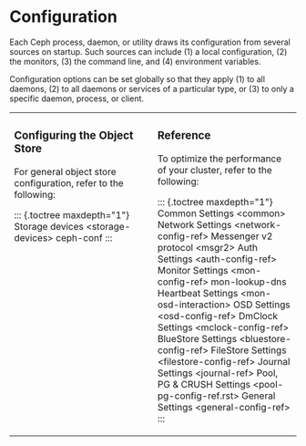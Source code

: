 # Configuration

Each Ceph process, daemon, or utility draws its configuration from
several sources on startup. Such sources can include (1) a local
configuration, (2) the monitors, (3) the command line, and (4)
environment variables.

Configuration options can be set globally so that they apply (1) to all
daemons, (2) to all daemons or services of a particular type, or (3) to
only a specific daemon, process, or client.

<table cellpadding="10"><colgroup><col width="50%"><col width="50%"></colgroup><tbody valign="top"><tr><td><h3>Configuring the Object Store</h3>

For general object store configuration, refer to the following:

::: {.toctree maxdepth="1"}
Storage devices \<storage-devices\> ceph-conf
:::

</td><td><h3>Reference</h3>

To optimize the performance of your cluster, refer to the following:

::: {.toctree maxdepth="1"}
Common Settings \<common\> Network Settings \<network-config-ref\>
Messenger v2 protocol \<msgr2\> Auth Settings \<auth-config-ref\>
Monitor Settings \<mon-config-ref\> mon-lookup-dns Heartbeat Settings
\<mon-osd-interaction\> OSD Settings \<osd-config-ref\> DmClock Settings
\<mclock-config-ref\> BlueStore Settings \<bluestore-config-ref\>
FileStore Settings \<filestore-config-ref\> Journal Settings
\<journal-ref\> Pool, PG & CRUSH Settings \<pool-pg-config-ref.rst\>
General Settings \<general-config-ref\>
:::

</td></tr></tbody></table>
